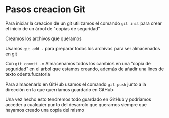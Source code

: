 # Pasos creacion Git
Para iniciar la creacion de un git utilizamos el comando `git init` para crear el inicio de un árbol de "copias de seguridad"

Creamos los archivos que queramos

Usamos `git add .` para preparar todos los archivos para ser almacenados en git

Con `git commit -m` Almacenamos todos los cambios en una "copia de seguridad" en el árbol que estamos creando, además de añadir una lines de texto odentufucatoria

Para almacenarlo en GitHub usamos el comando `git push` junto a la dirección en la que querríamos guardarlo en GitHub

Una vez hecho esto tendremos todo guardado en GitHub y podríamos acceder a cualquier punto del desarrolo que queramos siempre que hayamos creado una copia del mismo